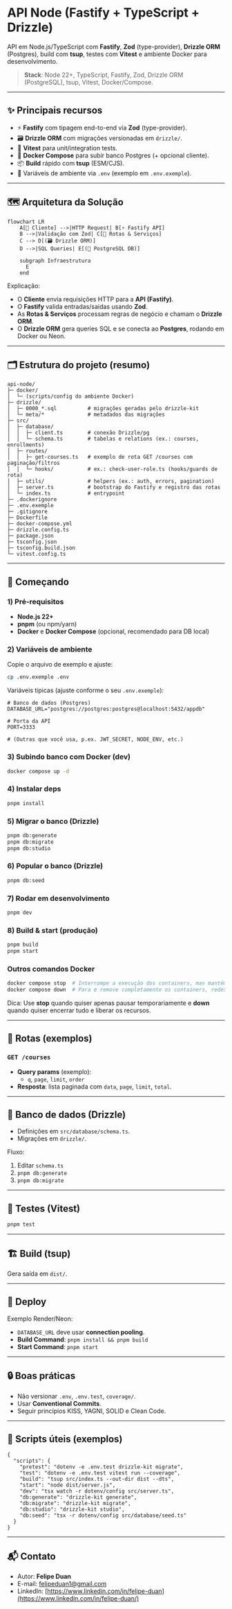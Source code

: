 # API Node (Fastify + TypeScript + Drizzle)

API em Node.js/TypeScript com **Fastify**, **Zod** (type-provider), **Drizzle ORM** (Postgres), build com **tsup**, testes com **Vitest** e ambiente Docker para desenvolvimento.

> **Stack**: Node 22+, TypeScript, Fastify, Zod, Drizzle ORM (PostgreSQL), tsup, Vitest, Docker/Compose.

---

## ✨ Principais recursos

- ⚡ **Fastify** com tipagem end-to-end via **Zod** (type-provider).
- 🗃️ **Drizzle ORM** com migrações versionadas em `drizzle/`.
- 🧪 **Vitest** para unit/integration tests.
- 🐳 **Docker Compose** para subir banco Postgres (+ opcional cliente).
- 📦 **Build** rápido com **tsup** (ESM/CJS).
- 🔐 Variáveis de ambiente via `.env` (exemplo em `.env.exemple`).

---

## 🗺️ Arquitetura da Solução

```mermaid
flowchart LR
    A[👤 Cliente] -->|HTTP Request| B[⚡ Fastify API]
    B -->|Validação com Zod| C[🧩 Rotas & Serviços]
    C --> D[(🗃️ Drizzle ORM)]
    D -->|SQL Queries| E[(🐘 PostgreSQL DB)]

    subgraph Infraestrutura
      E
    end
```

Explicação:  
- O **Cliente** envia requisições HTTP para a **API (Fastify)**.  
- O **Fastify** valida entradas/saídas usando **Zod**.  
- As **Rotas & Serviços** processam regras de negócio e chamam o **Drizzle ORM**.  
- O **Drizzle ORM** gera queries SQL e se conecta ao **Postgres**, rodando em Docker ou Neon.

---

## 🗂️ Estrutura do projeto (resumo)

```
api-node/
├─ docker/
│  └─ (scripts/config do ambiente Docker)
├─ drizzle/
│  ├─ 0000_*.sql          # migrações geradas pelo drizzle-kit
│  └─ meta/*              # metadados das migrações
├─ src/
│  ├─ database/
│  │  ├─ client.ts        # conexão Drizzle/pg
│  │  └─ schema.ts        # tabelas e relations (ex.: courses, enrollments)
│  ├─ routes/
│  │  ├─ get-courses.ts   # exemplo de rota GET /courses com paginação/filtros
│  │  └─ hooks/           # ex.: check-user-role.ts (hooks/guards de rota)
│  ├─ utils/              # helpers (ex.: auth, errors, pagination)
│  ├─ server.ts           # bootstrap do Fastify e registro das rotas
│  └─ index.ts            # entrypoint
├─ .dockerignore
├─ .env.exemple
├─ .gitignore
├─ Dockerfile
├─ docker-compose.yml
├─ drizzle.config.ts
├─ package.json
├─ tsconfig.json
├─ tsconfig.build.json
└─ vitest.config.ts
```

---

## 🚀 Começando

### 1) Pré-requisitos

- **Node.js 22+**
- **pnpm** (ou npm/yarn)
- **Docker** e **Docker Compose** (opcional, recomendado para DB local)

### 2) Variáveis de ambiente

Copie o arquivo de exemplo e ajuste:

```bash
cp .env.exemple .env
```

Variáveis típicas (ajuste conforme o seu `.env.exemple`):

```env
# Banco de dados (Postgres)
DATABASE_URL="postgres://postgres:postgres@localhost:5432/appdb"

# Porta da API
PORT=3333

# (Outras que você usa, p.ex. JWT_SECRET, NODE_ENV, etc.)
```

### 3) Subindo banco com Docker (dev)

```bash
docker compose up -d
```

### 4) Instalar deps

```bash
pnpm install
```

### 5) Migrar o banco (Drizzle)

```bash
pnpm db:generate
pnpm db:migrate
pnpm db:studio
```

### 6) Popular o banco (Drizzle)

```bash
pnpm db:seed
```

### 7) Rodar em desenvolvimento

```bash
pnpm dev
```

### 8) Build & start (produção)

```bash
pnpm build
pnpm start
```

### Outros comandos Docker

```bash
docker compose stop  # Interrompe a execução dos containers, mas mantém a instância criada
docker compose down  # Para e remove completamente os containers, redes e volumes (se especificado)
```

Dica: Use **stop** quando quiser apenas pausar temporariamente e **down** quando quiser encerrar tudo e liberar os recursos.

---

## 🔌 Rotas (exemplos)

### `GET /courses`

- **Query params** (exemplo):  
  - `q`, `page`, `limit`, `order`
- **Resposta**: lista paginada com `data`, `page`, `limit`, `total`.

---

## 🧩 Banco de dados (Drizzle)

- Definições em `src/database/schema.ts`.
- Migrações em `drizzle/`.

Fluxo:
1. Editar `schema.ts`
2. `pnpm db:generate`
3. `pnpm db:migrate`

---

## 🧪 Testes (Vitest)

```bash
pnpm test
```

---

## 🏗️ Build (tsup)

Gera saída em `dist/`.

---

## 🐳 Deploy

Exemplo Render/Neon:
- `DATABASE_URL` deve usar **connection pooling**.
- **Build Command**: `pnpm install && pnpm build`
- **Start Command**: `pnpm start`

---

## 🔒 Boas práticas

- Não versionar `.env`, `.env.test`, `coverage/`.
- Usar **Conventional Commits**.
- Seguir princípios KISS, YAGNI, SOLID e Clean Code.

---

## 🧰 Scripts úteis (exemplos)

```jsonc
{
  "scripts": {
    "pretest": "dotenv -e .env.test drizzle-kit migrate",
    "test": "dotenv -e .env.test vitest run --coverage",
    "build": "tsup src/index.ts --out-dir dist --dts",
    "start": "node dist/server.js",
    "dev": "tsx watch -r dotenv/config src/server.ts",
    "db:generate": "drizzle-kit generate",
    "db:migrate": "drizzle-kit migrate",
    "db:studio": "drizzle-kit studio",
    "db:seed": "tsx -r dotenv/config src/database/seed.ts"
  }
}
```

---

## 📬 Contato

- Autor: **Felipe Duan**
- E-mail: [felipeduan1@gmail.com](mailto:felipeduan1@gmail.com)
- LinkedIn: [https://www.linkedin.com/in/felipe-duan](https://www.linkedin.com/in/felipe-duan/)
